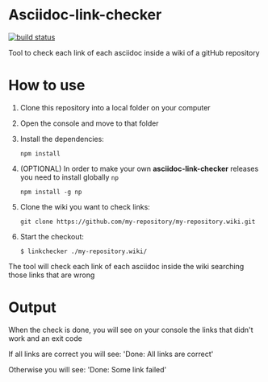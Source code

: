 # Asciidoc-link-checker

[![build status](https://travis-ci.org/oasp/asciidoc-link-checker.svg?branch=master)](https://travis-ci.org/oasp/asciidoc-link-checker)

Tool to check each link of each asciidoc inside a wiki of a gitHub repository

# How to use

1.  Clone this repository into a local folder on your computer
2.  Open the console and move to that folder
3.  Install the dependencies:

    `npm install`

4.  (OPTIONAL) In order to make your own **asciidoc-link-checker** releases you need to install globally `np`

    `npm install -g np`

5.  Clone the wiki you want to check links:

    `git clone https://github.com/my-repository/my-repository.wiki.git`

6.  Start the checkout:

    `$ linkchecker ./my-repository.wiki/`

The tool will check each link of each asciidoc inside the wiki searching those links that are wrong

# Output

When the check is done, you will see on your console the links that didn't work and an exit code

If all links are correct you will see:
'Done: All links are correct'

Otherwise you will see:
'Done: Some link failed'
